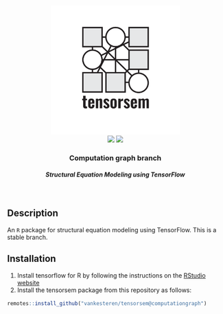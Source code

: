 <p align="center">
  <img src="img/tensorsem.png" width="300px"></img>
  <br/>
  <span>
    <a href="https://CRAN.R-project.org/package=tensorsem"><img src="http://www.r-pkg.org/badges/version/tensorsem"></img></a>
    <a href="https://travis-ci.org/vankesteren/tensorsem"><img src="https://travis-ci.org/vankesteren/tensorsem.svg?branch=master"></img></a>
  </span>
  <h3 align="center">Computation graph branch</h3>
  <h5 align="center">Structural Equation Modeling using TensorFlow</h5>
</p>
<br/>

## Description
An `R` package for structural equation modeling using TensorFlow. This is a stable branch.

## Installation
1. Install tensorflow for R by following the instructions on the [RStudio website](https://tensorflow.rstudio.com/tensorflow/)
2. Install the tensorsem package from this repository as follows:
```r
remotes::install_github("vankesteren/tensorsem@computationgraph")
```
